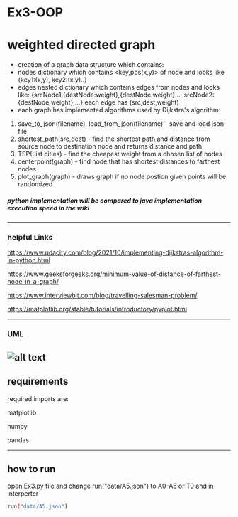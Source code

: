 
# Ex3-OOP
# weighted directed graph


- creation of a graph data structure which contains: 
- nodes dictionary which contains <key,pos(x,y)> of node and looks like {key1:(x,y), key2:(x,y)..}
- edges nested dictionary which contains edges from nodes and looks like:
{srcNode1:{destNode:weight},{destNode:weight}..., srcNode2:{destNode,weight},...} 
each edge has (src,dest,weight)
- each graph has implemented algorithms used by Dijkstra's algorithm: 

1) save_to_json(filename), load_from_json(filename) - save and load json file 
2) shortest_path(src,dest) - find the shortest path and distance from source node to destination node and returns distance and path  
3) TSP(List cities) - find the cheapest weight from a chosen list of nodes
4) centerpoint(graph) - find node that has shortest distances to farthest nodes
5) plot_graph(graph) - draws graph if no node postion given points will be randomized
##### python implementation will be compared to java implementation execution speed in the wiki

-------------

### helpful Links

https://www.udacity.com/blog/2021/10/implementing-dijkstras-algorithm-in-python.html 

https://www.geeksforgeeks.org/minimum-value-of-distance-of-farthest-node-in-a-graph/

https://www.interviewbit.com/blog/travelling-salesman-problem/

https://matplotlib.org/stable/tutorials/introductory/pyplot.html

----
### UML
![alt text](https://i.imgur.com/NuPSZvk.jpeg)
----
## requirements

required imports are:

matplotlib

numpy

pandas

----
## how to run
open Ex3.py file and change run("data/A5.json") to A0-A5 or T0 and in interperter
```sh
run("data/A5.json") 
```

